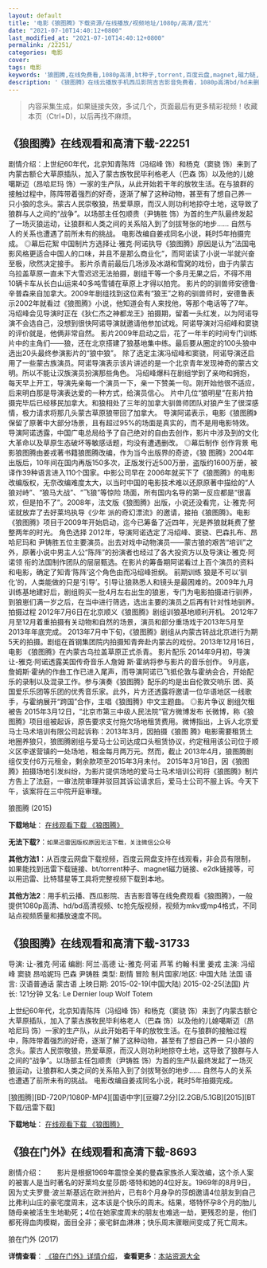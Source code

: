 ```yaml
---
layout: default
title: '电影《狼图腾》下载资源/在线播放/视频地址/1080p/高清/蓝光'
date: "2021-07-10T14:40:12+0800"
last_modified_at: "2021-07-10T14:40:12+0800"
permalink: /22251/
categories: 电影
cover:
tags: 电影
keywords: '狼图腾,在线免费看,1080p高清,bt种子,torrent,百度云盘,magnet,磁力链,迅雷下载资源'
description: '《狼图腾》在线云播放手机西瓜影院吉吉影音免费看，1080p高清bd/hd未删减完整版和tc抢先枪版，mkv/mp4格式，附带bt/torrent种子、magnet/磁力链、百度云盘、网盘资源迅雷下载链接'
---
```


>内容采集生成，如果链接失效，多试几个，页面最后有更多精彩视频！收藏本页（Ctrl+D)，以后再找不麻烦。


## 《狼图腾》在线观看和高清下载-22251

剧情介绍：上世纪60年代，北京知青陈阵（冯绍峰 饰）和杨克（窦骁 饰）来到了内蒙古额仑大草原插队，加入了蒙古族牧民毕利格老人（巴森 饰）以及他的儿媳噶斯迈（昂哈尼玛 饰）一家的生产队，从此开始若干年的放牧生活。在与狼群的接触过程中，陈阵带着强烈的好奇，逐渐了解了这种动物，甚至有了想自己养一 只小狼的念头。蒙古人民崇敬狼，热爱草原，而汉人则功利地掠夺土地，这导致了狼群与人之间的“战争”。以场部主任包顺贵（尹铸胜 饰）为首的生产队最终发起了一场灭狼运动，让狼群和人类之间的关系陷入到了剑拔弩张的地步…… 自然与人的关系也遭遇了前所未有的挑战。   电影改编自姜戎同名小说，耗时5年拍摄完成。   ◎幕后花絮   中国制片方选择让·雅克·阿诺执导《狼图腾》原因是认为”法国电影风格更适合中国人的口味，并且不是那么商业化”，而阿诺读了小说一半就兴奋至极，欣然决定接手。   影片杀青前最后几场涉及冰湖和雪窝的戏份，由于内蒙古乌拉盖草原一直未下大雪迟迟无法拍摄，剧组干等一个多月无果之后，不得不用10辆卡车从长白山运来40多吨雪铺在草原上才得以拍完。   影片的的驯兽师安德鲁·辛普森来自加拿大。2009年剧组找到这位素有“狼王”之称的驯兽师时，安德鲁表示2002年就看过《狼图腾》小说，他知道会有人来找他，等那个电话等了7年。   冯绍峰会见导演时正在《狄仁杰之神都龙王》拍摄期，留着一头红发，以为阿诺导演不会选自己，没想到很快阿诺导演就邀请他参加试戏。阿诺导演对冯绍峰和窦骁的评价就是，他俩非常自然。   影片2009年启动之后，花了一年半的时间专门训练片中的主角们——狼，还在北京搭建了狼基地集中练。最后要从圈定的100头狼中选出20头最终参演影片的“狼中狼”。   除了选定主演冯绍峰和窦骁，阿诺导演还启用了一些蒙古族演员。阿诺导演表示该片讲述的是一个北京青年发现神奇的蒙古文明。所以不能让汉族演员扮演那些角色。   冯绍峰爆料在剧组学到了亲吻和拥抱，每天早上开工，导演先亲每一个演员一下，亲一下赞美一句。刚开始他很不适应，后来明白那是导演表达爱的一种方式，给演员信心。   片中几位“狼明星”在影片拍摄完毕后已经移民加拿大。和狼相处了三年的加拿大驯兽师团队对狼产生了很深感情，极力请求将那几头蒙古草原狼带回了加拿大。   导演阿诺表示，电影《狼图腾》保留了原著中大部分场景，且有超过95%的场面是真实的，而不是用电影特效。   导演阿诺透露，中国广电总局给予了自己绝对的自由去创作，影片中涉及到的文化大革命以及草原生态破坏等敏感话题，均没有遭遇删改。   ◎幕后制作   创作背景   电影狼图腾由姜戎著书籍狼图腾改编，作为当今出版界的奇迹，《狼 图腾》2004年出版后，10年间在国内再版150多次，正版发行近500万册，盗版约1600万册，被译作39种语言进入110个国家。中影公司早在 2006年就买下了《狼图腾》的电影改编版权，无奈改编难度太大，以当时中国的电影技术难以还原原著中描绘的“人狼对峙”、“狼马大战”、“飞狼”等惊险 场面，所有国内名导的第一反应都是“很喜欢，但是拍不了”。2008年，法文版《狼图腾》出版，小说还没看完，让·雅克·阿诺就放弃了去好莱坞执导《少年 派的奇幻漂流》的邀请，接拍《狼图腾》。电影《狼图腾》项目于2009年开始启动，迄今已筹备了近四年，光是养狼就耗费了整整两年的时光。   角色选择   2012年，导演阿诺选定了冯绍峰、窦骁、巴森扎布、昂哈尼玛和 尹铸胜五位主要演员。出去对戏中动物演员——蒙古狼的艰苦“培训”之外，原著小说中男主人公“陈阵”的扮演者也经过了各大投资方以及导演让·雅克·阿诺领 衔的法国制作团队的层层甄选。在影片的筹备期阿诺看过上百个演员的资料和电影，确定了知青‘陈阵’这个角色由而冯绍峰担纲。   前期训练   狼是不可以‘驯化’的，人类能做的只是‘引导’。引导让狼熟悉人和镜头是最困难的。2009年九月训练基地建好后，剧组购买一批4月左右出生的狼崽，专门为电影拍摄进行驯养，到狼崽们满一岁之后，在当中进行筛选，选出主要的演员之后再有针对性地驯养。   拍摄过程   2012年7月6日在北京顺义《狼图腾》剧组训狼基地顺利开机。 2012年7月至12月着重拍摄有关动物和自然的场景，演员和部分重场戏于2013年5月至2013年年底完成。 2013年7月中下旬，《狼图腾》剧组从内蒙古转战北京进行为期5天的拍摄。剧组在首钢集团院内拍摄知青奔赴内蒙古的戏份。2013年12月16日，电影 《狼图腾》在内蒙古乌拉盖草原正式杀青。   影片配乐   2014年9月初，导演让-雅克·阿诺透露美国传奇音乐人詹姆 斯·霍纳将参与影片的音乐创作。 9月底，詹姆斯·霍纳的作曲工作已进入尾声，而导演阿诺已飞抵伦敦与霍纳会合，开始配乐的录制以及混录工作。参与演奏《狼图腾》配乐的均是出自伦敦交响乐 团、英国爱乐乐团等乐团的优秀音乐家。此外，片方还透露将邀请一位华语地区一线歌手，与霍纳展开“跨国”合作，主唱《狼图腾》中文主题曲。   ◎影片争议   剧组欠租被告   2015年3月12日，“北京市第三中级人民法院”官方微博发布 长微博，称《狼图腾》项目组被起诉，原告要求支付拖欠场地租赁费用。微博指出，上诉人北京爱马士马术培训有限公司起诉称：2013年3月，因拍摄《狼图 腾》电影需要租赁土地圈养狼只，狼图腾剧组与爱马士公司达成口头租赁协议，约定租用该公司位于顺义区李遂营镇的一处场地，租金每月两万元。然而，截止 2013年4月，狼图腾剧组仅支付6万元租金，剩余款项至2015年3月未付。   2015年3月18日，因《狼图腾》拍摄场地引发纠纷，为影片提供场地的爱马士马术培训公司将《狼图腾》制片方告上了法庭，一审法院审理并驳回其诉讼请求后，爱马士公司不服上诉。今天下午，该案将在三中院开庭审理。


狼图腾 (2015)

**下载地址**： [在线观看下载 《狼图腾》](https://www.btbtdy.me/btdy/dy630.html) 


**无法下载?**：`如果迅雷因版权原因无法下载，关注微信公众号 `

**其他方法1**：从百度云网盘下载视频，百度云网盘支持在线观看，非会员有限制，如果能找到迅雷下载链接、bt/torrent种子、magnet磁力链接、e2dk链接等，可以用迅雷、比特彗星等工具将完整视频下载到本地。

**其他方法2**：用手机云播、西瓜影院、吉吉影音等在线免费观看《狼图腾》，一般提供1080p高清、hd/bd高清视频、tc抢先版视频，视频为mkv或mp4格式，不同站点视频质量和播放速度不同。


## 《狼图腾》在线观看和高清下载-31733

导演: 让-雅克·阿诺 编剧: 阿兰·高德 让-雅克·阿诺 芦苇 约翰·科里 姜戎 主演: 冯绍峰 窦骁 昂哈妮玛 巴森 尹铸胜 类型: 剧情 冒险 制片国家/地区: 中国大陆 法国 语言: 汉语普通话 蒙古语 上映日期: 2015-02-19(中国大陆) 2015-02-25(法国) 片长: 121分钟 又名: Le Dernier loup Wolf Totem

上世纪60年代，北京知青陈阵（冯绍峰 饰）和杨克（窦骁 饰）来到了内蒙古额仑大草原插队，加入了蒙古族牧民毕利格老人（巴森 饰）以及他的儿媳噶斯迈（昂哈尼玛 饰）一家的生产队，从此开始若干年的放牧生活。在与狼群的接触过程中，陈阵带着强烈的好奇，逐渐了解了这种动物，甚至有了想自己养一 只小狼的念头。蒙古人民崇敬狼，热爱草原，而汉人则功利地掠夺土地，这导致了狼群与人之间的“战争”。以场部主任包顺贵（尹铸胜 饰）为首的生产队最终发起了一场灭狼运动，让狼群和人类之间的关系陷入到了剑拔弩张的地步…… 自然与人的关系也遭遇了前所未有的挑战。 电影改编自姜戎同名小说，耗时5年拍摄完成。


[狼图腾][BD-720P/1080P-MP4][国语中字][豆瓣7.2分][2.2GB/5.1GB][2015][BT下载/迅雷下载]

**下载地址**： [在线观看下载 《狼图腾》](https://www.btdx8.com/torrent/wolf_totem_2015.html) 


## 《狼在门外》在线观看和高清下载-8693

剧情介绍：　　影片是根据1969年震惊全美的曼森家族杀人案改编，这个杀人案的被害人是当时著名的好莱坞女星莎朗·塔特和她的4位好友。1969年的8月9日，因为丈夫罗曼·波兰斯基远在欧洲拍片，已有8个月身孕的莎朗邀请4位朋友到自己比弗利山庄的豪宅度周末，这本该是个快乐的周末。结果，塔特怀孕8个月的胎儿随母亲被活生生地勒死；4位在她家度周末的朋友也难逃一劫，更残忍的是，他们都死得血肉模糊，面目全非；豪宅鲜血淋淋；快乐周末骤眼间变成了死亡周末。


狼在门外 (2017)

**详情查看**： [《狼在门外》详情介绍](/movie/8693/)， **查看更多**：[本站资源大全](/movie/t/all/)

